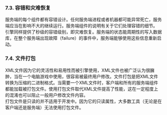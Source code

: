 ### 7.3. 容错和灾难恢复
服务端的每个组件都有容错设计。任何服务端进程或者机器都可能异常死亡，服务端应当在影响不大的继续运行。服务端组件的说明有关于它们处理容错的细节。  
引擎同样提供了秒级的容错级别，即灾难恢复。服务端的状态能周期性的写入数据库，在整个服务端出现故障（failure）的事件中，服务端能够使用这些信息重新启动。

### 7.4. 文件打包
XML文件因为它的灵活性和易用性而被引擎使用，XML文件也被广泛认为很臃肿，当在一个电脑游戏中使用，很容易被最终用户修改。文件打包是把XML文件转换为压缩的二进制格式。当需要一个XML文件时，客户端和所有的服务端组件都能加载被打包文件。使用打包文件取代XML文件提高了性能，这在一定程度上的混淆也可以阻止一般用户修改文件内容。  
打包文件是只读的并不适用于开发中。因为它的只读属性，大多数工具（无论是在客户端还是服务端）无法使用打包文件。